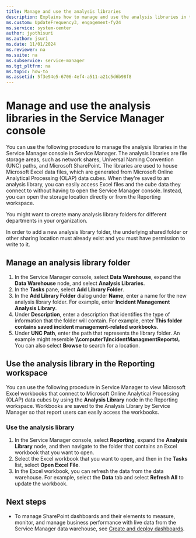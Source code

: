 ```yaml
---
title: Manage and use the analysis libraries
description: Explains how to manage and use the analysis libraries in the Service Manager console.
ms.custom: UpdateFrequency3, engagement-fy24
ms.service: system-center
author: jyothisuri
ms.author: jsuri
ms.date: 11/01/2024
ms.reviewer: na
ms.suite: na
ms.subservice: service-manager
ms.tgt_pltfrm: na
ms.topic: how-to
ms.assetid: 5f3e94e5-6706-4ef4-a511-a21c5d6b98f8
---
```


# Manage and use the analysis libraries in the Service Manager console



You can use the following procedure to manage the analysis libraries in the Service Manager console in Service Manager. The analysis libraries are file storage areas, such as network shares, Universal Naming Convention \(UNC\) paths, and Microsoft SharePoint. The libraries are used to house Microsoft Excel data files, which are generated from Microsoft Online Analytical Processing \(OLAP\) data cubes. When they're saved to an analysis library, you can easily access Excel files and the cube data they connect to without having to open the Service Manager console. Instead, you can open the storage location directly or from the Reporting workspace.  

 You might want to create many analysis library folders for different departments in your organization.  

 In order to add a new analysis library folder, the underlying shared folder or other sharing location must already exist and you must have permission to write to it.  

## Manage an analysis library folder  

1. In the Service Manager console, select **Data Warehouse**, expand the **Data Warehouse** node, and select **Analysis Libraries**.  
2. In the **Tasks** pane, select **Add Library Folder**.  
3. In the **Add Library Folder** dialog under **Name**, enter a name for the new analysis library folder. For example, enter **Incident Management Analysis Library**.  
4. Under **Description**, enter a description that identifies the type of information that the folder will contain. For example, enter **This folder contains saved incident management\-related workbooks**.  
5. Under **UNC Path**, enter the path that represents the library folder. An example might resemble **\\\\computer1\\IncidentManagmentReports\\**. You can also select **Browse** to search for a location.  

## Use the analysis library in the Reporting workspace

You can use the following procedure in Service Manager to view Microsoft Excel workbooks that connect to Microsoft Online Analytical Processing \(OLAP\) data cubes by using the **Analysis Library** node in the Reporting workspace. Workbooks are saved to the Analysis Library by Service Manager so that report users can easily access the workbooks.  

### Use the analysis library  

1. In the Service Manager console, select **Reporting**, expand the **Analysis Library** node, and then navigate to the folder that contains an Excel workbook that you want to open.  
2. Select the Excel workbook that you want to open, and then in the **Tasks** list, select **Open Excel File**.  
3. In the Excel workbook, you can refresh the data from the data warehouse. For example, select the **Data** tab and select **Refresh All** to update the workbook.  

## Next steps

- To manage SharePoint dashboards and their elements to measure, monitor, and manage business performance with live data from the Service Manager data warehouse, see [Create and deploy dashboards](deploy-dashboards.md).
